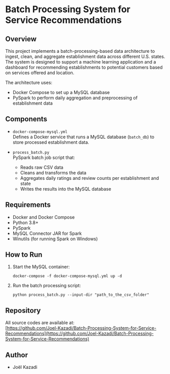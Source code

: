 # Batch Processing System for Service Recommendations

## Overview

This project implements a batch-processing-based data architecture to ingest, clean, and aggregate establishment data across different U.S. states. The system is designed to support a machine learning application and a dashboard for recommending establishments to potential customers based on services offered and location.

The architecture uses:
- Docker Compose to set up a MySQL database
- PySpark to perform daily aggregation and preprocessing of establishment data

## Components

- `docker-compose-mysql.yml`  
  Defines a Docker service that runs a MySQL database (`batch_db`) to store processed establishment data.

- `process_batch.py`  
  PySpark batch job script that:
  - Reads raw CSV data
  - Cleans and transforms the data
  - Aggregates daily ratings and review counts per establishment and state
  - Writes the results into the MySQL database

## Requirements

- Docker and Docker Compose
- Python 3.8+
- PySpark
- MySQL Connector JAR for Spark
- Winutils (for running Spark on Windows)

## How to Run

1. Start the MySQL container:

    ```
    docker-compose -f docker-compose-mysql.yml up -d
    ```

2. Run the batch processing script:

    ```
    python process_batch.py --input-dir "path_to_the_csv_folder"
    ```

## Repository

All source codes are available at:  
[https://github.com/Joel-Kazadi/Batch-Processing-System-for-Service-Recommendations](https://github.com/Joel-Kazadi/Batch-Processing-System-for-Service-Recommendations)

## Author

- Joël Kazadi
